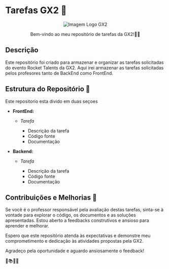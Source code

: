 # Tarefas GX2 🚀
<p align="center">
  <img src="https://media.licdn.com/dms/image/C4D0BAQHm4J21_8rIGw/company-logo_200_200/0/1672233312751/gx2tecnologia_logo?e=1707955200&v=beta&t=I3SsNnMma1SnlQuPiunkoeTAeYCD7mqDVK6KlwuYLnc" alt="Imagem Logo GX2">
</p>
<p align="center">
  Bem-vindo ao meu repositório de tarefas da GX2!👨‍💻
</p>

## Descrição

Este repositório foi criado para armazenar e organizar as tarefas solicitadas do evento Rocket Talents da GX2. Aqui irei armazenar as tarefas solicitadas pelos profesores tanto de BackEnd como FrontEnd.

## Estrutura do Repositório 📂
Este repositorio esta divido em duas seçoes


- **FrontEnd:**
  - *Tarefa*

      - Descrição da tarefa
      - Código fonte
      - Documentação
  
- **Backend:**
  - *Tarefa*

      - Descrição da tarefa
      - Código fonte
      - Documentação

## Contribuições e Melhorias 🌟

Se você é o professor responsável pela avaliação destas tarefas, sinta-se à vontade para explorar o código, os documentos e as soluções apresentadas. Estou aberto a feedbacks construtivos e ansioso para aprender e melhorar.

Espero que este repositório atenda às expectativas e demonstre meu comprometimento e dedicação às atividades propostas pela GX2.

Agradeço pela oportunidade e aguardo ansiosamente o feedback!

🚀📚👨‍🎓
